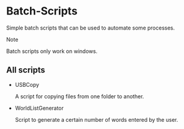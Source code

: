 # Batch-Scripts

   Simple batch scripts that can be used to   automate some processes.

> [!NOTE]
> Batch scripts only work on windows.

## All scripts

+ USBCopy

  A script for copying files from one     folder to another.

+ WorldListGenerator

  Script to generate a certain number of   words entered by the user.